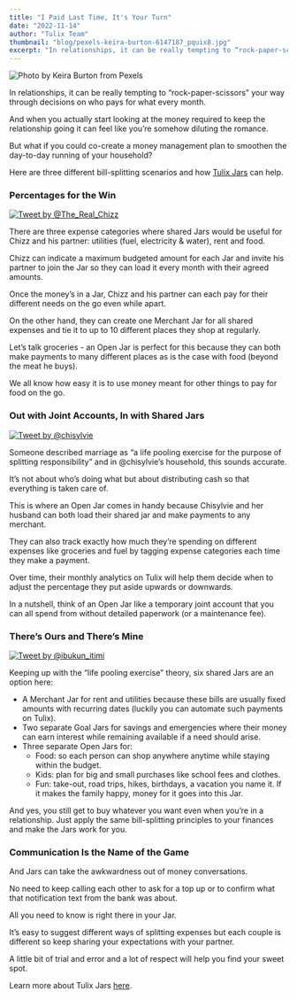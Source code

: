 ```yaml
---
title: "I Paid Last Time, It's Your Turn"
date: "2022-11-14"
author: "Tulix Team"
thumbnail: "blog/pexels-keira-burton-6147187_pquix8.jpg"
excerpt: "In relationships, it can be really tempting to “rock-paper-scissors” your way through decisions on who pays for what every month."
---
```


![Photo by Keira Burton from Pexels](https://res.cloudinary.com/tulix/image/upload/w_717,c_fill/v1667834620/blog/pexels-keira-burton-6147187_pquix8.jpg)

In relationships, it can be really tempting to “rock-paper-scissors” your way through decisions on who pays for what every month.

And when you actually start looking at the money required to keep the relationship going it can feel like you’re somehow diluting the romance.

But what if you could co-create a money management plan to smoothen the day-to-day running of your household?

Here are three different bill-splitting scenarios and how [Tulix Jars](https://www.tulix.app/jars "Tulix Jars Page") can help.

### Percentages for the Win

[![Tweet by @The_Real_Chizz](https://res.cloudinary.com/tulix/image/upload/w_717,c_fill/v1668400464/blog/The_Real_Chizz-Tweet-Splitting_ynqkq2.jpg "Tweet by @The_Real_Chizz")](https://twitter.com/The_Real_Chizz/status/1565557136716926976)

There are three expense categories where shared Jars would be useful for Chizz and his partner: utilities (fuel, electricity & water), rent and food.

Chizz can indicate a maximum budgeted amount for each Jar and invite his partner to join the Jar so they can load it every month with their agreed amounts.

Once the money’s in a Jar, Chizz and his partner can each pay for their different needs on the go even while apart.

On the other hand, they can create one Merchant Jar for all shared expenses and tie it to up to 10 different places they shop at regularly.

Let’s talk groceries - an Open Jar is perfect for this because they can both make payments to many different places as is the case with food (beyond the meat he buys).

We all know how easy it is to use money meant for other things to pay for food on the go.

### Out with Joint Accounts, In with Shared Jars

[![Tweet by @chisylvie](https://res.cloudinary.com/tulix/image/upload/w_717,c_fill/v1668400464/blog/Chisylvie-Tweet-Splitting_ocaolw.jpg "Tweet by @chisylvie")](https://twitter.com/chisylvie/status/1566494650159996930)

Someone described marriage as “a life pooling exercise for the purpose of splitting responsibility” and in @chisylvie’s household, this sounds accurate.

It’s not about who’s doing what but about distributing cash so that everything is taken care of.

This is where an Open Jar comes in handy because Chisylvie and her husband can both load their shared jar and make payments to any merchant.

They can also track exactly how much they’re spending on different expenses like groceries and fuel by tagging expense categories each time they make a payment.

Over time, their monthly analytics on Tulix will help them decide when to adjust the percentage they put aside upwards or downwards.

In a nutshell, think of an Open Jar like a temporary joint account that you can all spend from without detailed paperwork (or a maintenance fee).

### There’s Ours and There’s Mine

[![Tweet by @ibukun_itimi](https://res.cloudinary.com/tulix/image/upload/w_717,c_fill/v1668400464/blog/Ibukun_itimi-Tweet-Splitting_kcfn9a.jpg "Tweet by @ibukun_itimi")](https://twitter.com/ibukun_itimi/status/1566751429108371459)

Keeping up with the “life pooling exercise” theory, six shared Jars are an option here:

- A Merchant Jar for rent and utilities because these bills are usually fixed amounts with recurring dates (luckily you can automate such payments on Tulix).
- Two separate Goal Jars for savings and emergencies where their money can earn interest while remaining available if a need should arise.
- Three separate Open Jars for:
  - Food: so each person can shop anywhere anytime while staying within the budget.
  - Kids: plan for big and small purchases like school fees and clothes.
  - Fun: take-out, road trips, hikes, birthdays, a vacation you name it. If it makes the family happy, money for it goes into this Jar.

And yes, you still get to buy whatever you want even when you’re in a relationship. Just apply the same bill-splitting principles to your finances and make the Jars work for you.

### Communication Is the Name of the Game

And Jars can take the awkwardness out of money conversations.

No need to keep calling each other to ask for a top up or to confirm what that notification text from the bank was about.

All you need to know is right there in your Jar.

It’s easy to suggest different ways of splitting expenses but each couple is different so keep sharing your expectations with your partner.

A little bit of trial and error and a lot of respect will help you find your sweet spot.

Learn more about Tulix Jars [here](https://www.tulix.app/jars "Tulix Jars Page").
